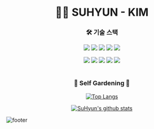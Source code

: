 <h1 align='center'>👩‍💻 SUHYUN - KIM </h1>


<h3 align='center'>🛠 기술 스택</h3>
<div align='center'>
<img src="https://img.shields.io/badge/java-007396?style=flat-square&logo=java&logoColor=white"> <img src="https://img.shields.io/badge/javascript-F7DF1E?style=flat-square&logo=javascript&logoColor=black"> <img src="https://img.shields.io/badge/html5-E34F26?style=flat-square&logo=html5&logoColor=white"> <img src="https://img.shields.io/badge/css-1572B6?style=flat-square&logo=css3&logoColor=white"> <img src="https://img.shields.io/badge/mysql-4479A1?style=flat-square&logo=mysql&logoColor=white">

 <img src="https://img.shields.io/badge/spring-6DB33F?style=flat-square&logo=spring&logoColor=white"> <img src="https://img.shields.io/badge/springboot-6DB33F?style=flat-square&logo=springboot&logoColor=white"> <img src="https://img.shields.io/badge/jquery-0769AD?style=flat-square&logo=jquery&logoColor=white"> <img src="https://img.shields.io/badge/bootstrap-7952B3?style=flat-square&logo=bootstrap&logoColor=white"> <img src="https://img.shields.io/badge/AWS-232F3E?style=flat-square&logo=Amazon%20AWS&logoColor=white"/> 
 <br><br>
 </div>
 
 <h3 align='center'> 🌳 Self Gardening 🌳 </h3>
<div align='center'>

[![Top Langs](https://github-readme-stats.vercel.app/api/top-langs/?username=suhyunking&layout=compact&title_color=6ab04c&text_color=535c68)](https://github.com/suhyunking/github-readme-stats)

</div>
<div align='center'>

[![SuHyun's github stats](https://github-readme-stats.vercel.app/api?username=suhyunking&show_icons=true&title_color=6ab04c&text_color=6ab04c&icon_color=f9ca24)](https://github.com/suhyunking/github-readme-stats)

</div>

![footer](https://capsule-render.vercel.app/api?type=slice&color=badc58&height=150&section=footer)
